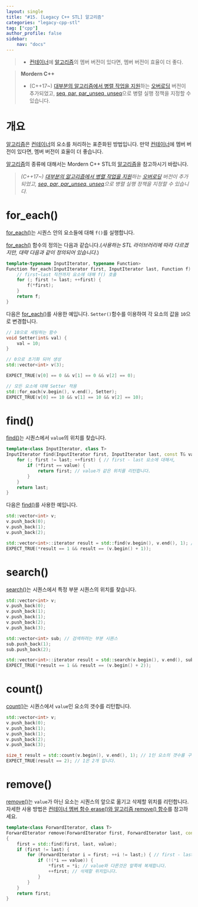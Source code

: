```yaml
---
layout: single
title: "#15. [Legacy C++ STL] 알고리즘"
categories: "legacy-cpp-stl"
tag: ["cpp"]
author_profile: false
sidebar: 
    nav: "docs"
---
```


> * [컨테이너](https://tango1202.github.io/legacy-cpp-stl/legacy-cpp-stl-container/)에 [알고리즘](https://tango1202.github.io/mordern-cpp-stl/mordern-cpp-stl-algorithm/)의 멤버 버전이 있다면, 멤버 버전이 효율이 더 좋다.

> **Mordern C++**
> * (C++17~) [대부분의 알고리즘에서 병렬 작업을 지원](https://tango1202.github.io/mordern-cpp-stl/mordern-cpp-stl-parallel-algorithm/)하는 [오버로딩](https://tango1202.github.io/legacy-cpp-guide/legacy-cpp-guide-function/#%ED%95%A8%EC%88%98-%EC%98%A4%EB%B2%84%EB%A1%9C%EB%94%A9) 버전이 추가되었고, [seq, par, par_unseq, unseq](https://tango1202.github.io/mordern-cpp-stl/mordern-cpp-stl-parallel-algorithm/#%EC%8B%A4%ED%96%89-%EC%A0%95%EC%B1%85)으로 병렬 실행 정책을 지정할 수 있습니다.

# 개요

[알고리즘](https://tango1202.github.io/mordern-cpp-stl/mordern-cpp-stl-algorithm/)은 [컨테이너](https://tango1202.github.io/legacy-cpp-stl/legacy-cpp-stl-container/)의 요소를 처리하는 표준화된 방법입니다. 만약 [컨테이너](https://tango1202.github.io/legacy-cpp-stl/legacy-cpp-stl-container/)에 멤버 버전이 있다면, 멤버 버전이 효율이 더 좋습니다.

[알고리즘](https://tango1202.github.io/mordern-cpp-stl/mordern-cpp-stl-algorithm/)의 종류에 대해서는 Mordern C++ STL의 [알고리즘](https://tango1202.github.io/mordern-cpp-stl/mordern-cpp-stl-algorithm/)을 참고하시기 바랍니다.

> *(C++17~) [대부분의 알고리즘에서 병렬 작업을 지원](https://tango1202.github.io/mordern-cpp-stl/mordern-cpp-stl-parallel-algorithm/)하는 [오버로딩](https://tango1202.github.io/legacy-cpp-guide/legacy-cpp-guide-function/#%ED%95%A8%EC%88%98-%EC%98%A4%EB%B2%84%EB%A1%9C%EB%94%A9) 버전이 추가되었고, [seq, par, par_unseq, unseq](https://tango1202.github.io/mordern-cpp-stl/mordern-cpp-stl-parallel-algorithm/#%EC%8B%A4%ED%96%89-%EC%A0%95%EC%B1%85)으로 병렬 실행 정책을 지정할 수 있습니다.*

# for_each()

[for_each()](https://tango1202.github.io/legacy-cpp-stl/legacy-cpp-stl-algorithm/#for_each)는 시퀀스 안의 요소들에 대해 `f()`를 실행합니다.

[for_each()](https://tango1202.github.io/legacy-cpp-stl/legacy-cpp-stl-algorithm/#for_each) 함수의 정의는 다음과 같습니다.(*사용하는 STL 라이브러리에 따라 다르겠지만, 대략 다음과 같이 정의되어 있습니다.*)

```cpp
template<typename InputIterator, typename Function>
Function for_each(InputIterator first, InputIterator last, Function f) {
    // first~last 직전까지 요소에 대해 f() 호출
    for (; first != last; ++first) { 
        f(*first);
    }
    return f; 
}
```

다음은 [for_each()](https://tango1202.github.io/legacy-cpp-stl/legacy-cpp-stl-algorithm/#for_each)를 사용한 예입니다. `Setter()`함수를 이용하여 각 요소의 값을 `10`으로 변경합니다.

```cpp
// 10으로 세팅하는 함수
void Setter(int& val) {
    val = 10;
}

// 0으로 초기화 되어 생성
std::vector<int> v(3);

EXPECT_TRUE(v[0] == 0 && v[1] == 0 && v[2] == 0);

// 모든 요소에 대해 Setter 적용
std::for_each(v.begin(), v.end(), Setter);
EXPECT_TRUE(v[0] == 10 && v[1] == 10 && v[2] == 10); 
```

# find()

[find()](https://tango1202.github.io/legacy-cpp-stl/legacy-cpp-stl-algorithm/#find)는 시퀀스에서 `value`의 위치를 찾습니다. 

```cpp
template<class InputIterator, class T>
InputIterator find(InputIterator first, InputIterator last, const T& value) {
    for (; first != last; ++first) { // first - last 요소에 대해서,
        if (*first == value) {
            return first; // value가 같은 위치를 리턴합니다.
        }
    }
    return last;
}
```
다음은 [find()](https://tango1202.github.io/legacy-cpp-stl/legacy-cpp-stl-algorithm/#find)를 사용한 예입니다.

```cpp
std::vector<int> v;
v.push_back(0);
v.push_back(1);
v.push_back(2);

std::vector<int>::iterator result = std::find(v.begin(), v.end(), 1); // 값이 1인 위치를 리턴합니다.
EXPECT_TRUE(*result == 1 && result == (v.begin() + 1));
```

# search()

[search()](https://tango1202.github.io/legacy-cpp-stl/legacy-cpp-stl-algorithm/#search)는 시퀀스에서 특정 부분 시퀀스의 위치를 찾습니다.

```cpp
std::vector<int> v;
v.push_back(0);
v.push_back(1);
v.push_back(1); 
v.push_back(2);
v.push_back(3);

std::vector<int> sub; // 검색하려는 부분 시퀀스
sub.push_back(1);
sub.push_back(2);

std::vector<int>::iterator result = std::search(v.begin(), v.end(), sub.begin(), sub.end()); // 부분 시퀀스가 1, 2인 위치를 찾습니다.
EXPECT_TRUE(*result == 1 && result == (v.begin() + 2));
```

# count()

[count()](https://tango1202.github.io/legacy-cpp-stl/legacy-cpp-stl-algorithm/#count)는 시퀀스에서 `value`인 요소의 갯수를 리턴합니다.

```cpp
std::vector<int> v;
v.push_back(0);
v.push_back(1);
v.push_back(1); 
v.push_back(2);
v.push_back(3);

size_t result = std::count(v.begin(), v.end(), 1); // 1인 요소의 갯수를 구합니다.
EXPECT_TRUE(result == 2); // 1은 2개 입니다.
```

# remove()

[remove()](https://tango1202.github.io/legacy-cpp-stl/legacy-cpp-stl-algorithm/#remove)는 `value`가 아닌 요소는 시퀀스의 앞으로 옮기고 삭제할 위치를 리턴합니다. 자세한 사용 방법은 [컨테이너 멤버 함수 erase()와 알고리즘 remove() 함수](https://tango1202.github.io/legacy-cpp-stl/legacy-cpp-stl-container-insert-erase/#%EC%BB%A8%ED%85%8C%EC%9D%B4%EB%84%88-%EB%A9%A4%EB%B2%84-%ED%95%A8%EC%88%98-erase%EC%99%80-%EC%95%8C%EA%B3%A0%EB%A6%AC%EC%A6%98-remove-%ED%95%A8%EC%88%98)를 참고하세요.

```cpp
template<class ForwardIterator, class T>
ForwardIterator remove(ForwardIterator first, ForwardIterator last, const T& value)
{
    first = std::find(first, last, value);
    if (first != last) {
        for (ForwardIterator i = first; ++i != last;) { // first - last 요소에 대해서,
            if (!(*i == value)) { 
                *first = *i; // value와 다른것은 앞쪽에 복제합니다.
                ++first; // 삭제할 위치입니다.
            }
        }
    }
    return first;
}
```



